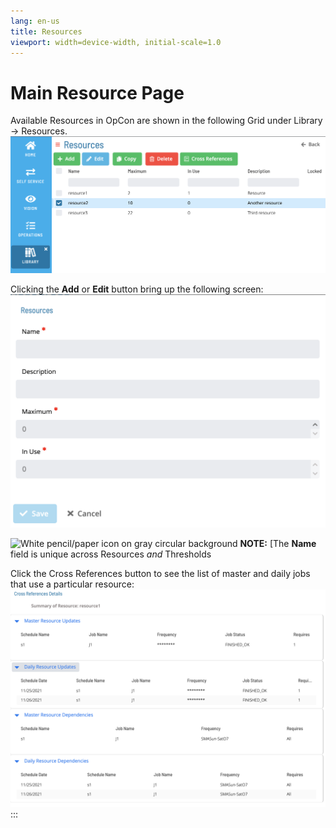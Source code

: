 ```yaml
---
lang: en-us
title: Resources
viewport: width=device-width, initial-scale=1.0
---
```


# Main Resource Page

Available Resources in OpCon are shown in the following Grid under Library -> Resources.
![Resource Grid](../../../../Resources/Images/SM/Resources/Resource-Grid.png "Resource Grid")

Clicking the **Add** or **Edit** button bring up the following screen:
![Resource Add](../../../../Resources/Images/SM/Resources/Resource-Add.png "Resource Add Screen")

![White pencil/paper icon on gray circular background](<../../../Resources/Images/note-icon(48x48).png> "Note icon") **NOTE:** [The **Name** field is unique across Resources _and_ Thresholds

Click the Cross References button to see the list of master and daily jobs that use a particular resource:
![Resource CrossReferences](../../../../Resources/Images/SM/Resources/Resource-CrossReference.png "Resource Cross References")
:::
